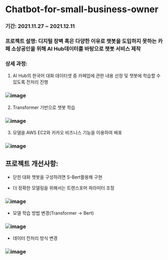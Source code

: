 # Chatbot-for-small-business-owner
### 기간: 2021.11.27 ~ 2021.12.11

### 프로젝트 설명: 디지털 장벽 혹은 다양한 이유로 챗봇을 도입하지 못하는 카페 소상공인을 위해 AI Hub데이터를 바탕으로 챗봇 서비스 제작

### 상세 과정: 
1. AI Hub의 한국어 대화 데이터셋 중 카페업에 관한 내용 선정 및 챗봇에 학습할 수 있도록 전처리 진행
### ![image](https://user-images.githubusercontent.com/93495435/216887134-7ae2ad10-b544-4b10-b24f-c03230793e7d.png)

2. Transformer 기반으로 챗봇 학습
### ![image](https://user-images.githubusercontent.com/93495435/216887172-11c405cc-6985-4874-b77a-9ab1d66a7fbf.png)

3. 모델을 AWS EC2와 카카오 비즈니스 기능을 이용하여 배포
### ![image](https://user-images.githubusercontent.com/93495435/216887202-4cdf1a0e-921c-4d02-97cd-b91f592ee857.png)

## 프로젝트 개선사항:
- 닫힌 대화 챗봇을 구성하려면 S-Bert활용해 구현

- 더 정확한 모델링을 위해서는 트렌스포머 파라미터 조정
### ![image](https://user-images.githubusercontent.com/93495435/216887276-ecd83f5a-1e7e-4197-970d-5099a7f59fe6.png)

- 모델 학습 방법 변경(Transformer → Bert)
### ![image](https://user-images.githubusercontent.com/93495435/216887286-6ebecabb-1232-40d6-ba35-fbb4563ac588.png)

- 데이터 전처리 방식 변경
### ![image](https://user-images.githubusercontent.com/93495435/216887293-9f6bd5be-e104-49f3-89b7-598cb2079877.png)
